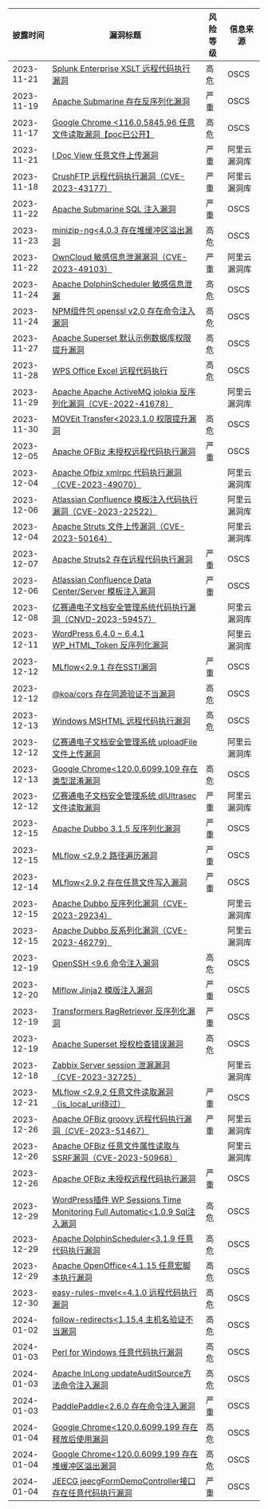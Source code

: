 | 披露时间       | 漏洞标题                                                                                       | 风险等级                           | 信息来源   |
| ---------- | ------------------------------------------------------------------------------------------ | ------------------------------ | ------ |
| 2023-11-21 | [Splunk Enterprise XSLT 远程代码执行漏洞](https://www.oscs1024.com/hd/MPS-1j9c-4oyt)               | 高危                             | OSCS   |
| 2023-11-19 | [Apache Submarine 存在反序列化漏洞](https://www.oscs1024.com/hd/MPS-qp4a-wcgl)                     | 严重                             | OSCS   |
| 2023-11-17 | [Google Chrome <116.0.5845.96 任意文件读取漏洞【poc已公开】](https://www.oscs1024.com/hd/MPS-cv7p-l1wh) | 高危                             | OSCS   |
| 2023-11-21 | [I Doc View 任意文件上传漏洞](https://avd.aliyun.com/detail?id=AVD-2023-1697088)                   | 严重                             | 阿里云漏洞库 |
| 2023-11-18 | [CrushFTP 远程代码执行漏洞（CVE-2023-43177）](https://avd.aliyun.com/detail?id=AVD-2023-43177)       | 严重 | 阿里云漏洞库 |
| 2023-11-22 | [Apache Submarine SQL 注入漏洞](https://www.oscs1024.com/hd/MPS-ajf4-uzhd) | 严重  | OSCS  |
| 2023-11-23 | [minizip-ng<4.0.3 存在堆缓冲区溢出漏洞](https://www.oscs1024.com/hd/MPS-7wpn-d9ve) | 高危  | OSCS  |
| 2023-11-22 | [OwnCloud 敏感信息泄漏漏洞（CVE-2023-49103）](https://avd.aliyun.com/detail?id=AVD-2023-49103) | 严重  | 阿里云漏洞库  |
| 2023-11-24 | [Apache DolphinScheduler 敏感信息泄漏](https://www.oscs1024.com/hd/MPS-p9et-w8rl) | 高危  | OSCS  |
| 2023-11-24 | [NPM组件包 openssl v2.0 存在命令注入漏洞](https://www.oscs1024.com/hd/MPS-z1fn-loy8) | 高危  | OSCS  |
| 2023-11-27 | [Apache Superset 默认示例数据库权限提升漏洞](https://www.oscs1024.com/hd/MPS-iztk-bu2h) | 高危  | OSCS  |
| 2023-11-28 | [WPS Office Excel 远程代码执行](https://www.oscs1024.com/hd/MPS-ar5t-2oui) | 高危  | OSCS  |
| 2023-11-29 | [Apache Apache ActiveMQ jolokia 反序列化漏洞（CVE-2022-41678）](https://avd.aliyun.com/detail?id=AVD-2022-41678) |   | 阿里云漏洞库  |
| 2023-11-30 | [MOVEit Transfer<2023.1.0 权限提升漏洞](https://www.oscs1024.com/hd/MPS-067x-zk3j) | 高危  | OSCS  |
| 2023-12-05 | [Apache OFBiz 未授权远程代码执行漏洞](https://www.oscs1024.com/hd/MPS-ope5-i4zj) | 严重  | OSCS  |
| 2023-12-04 | [Apache Ofbiz xmlrpc 代码执行漏洞（CVE-2023-49070）](https://avd.aliyun.com/detail?id=AVD-2023-49070) |   | 阿里云漏洞库  |
| 2023-12-06 | [Atlassian Confluence 模板注入代码执行漏洞（CVE-2023-22522）](https://avd.aliyun.com/detail?id=AVD-2023-22522) |   | 阿里云漏洞库  |
| 2023-12-04 | [Apache Struts 文件上传漏洞（CVE-2023-50164）](https://avd.aliyun.com/detail?id=AVD-2023-50164) |   | 阿里云漏洞库  |
| 2023-12-07 | [Apache Struts2 存在远程代码执行漏洞](https://www.oscs1024.com/hd/MPS-5qa9-hjgt) | 严重  | OSCS  |
| 2023-12-06 | [Atlassian Confluence Data Center/Server 模板注入漏洞](https://www.oscs1024.com/hd/MPS-2023-0023) | 严重  | OSCS  |
| 2023-12-08 | [亿赛通电子文档安全管理系统代码执行漏洞（CNVD-2023-59457）](https://avd.aliyun.com/detail?id=AVD-2023-1699693) |   | 阿里云漏洞库  |
| 2023-12-11 | [WordPress 6.4.0 ~ 6.4.1 WP_HTML_Token 反序列化漏洞](https://avd.aliyun.com/detail?id=AVD-2023-1700015) |   | 阿里云漏洞库  |
| 2023-12-12 | [MLflow<2.9.1 存在SSTI漏洞](https://www.oscs1024.com/hd/MPS-sv6t-fu0k) | 严重  | OSCS  |
| 2023-12-12 | [@koa/cors 存在同源验证不当漏洞](https://www.oscs1024.com/hd/MPS-cwq7-e8rp) | 高危  | OSCS  |
| 2023-12-13 | [Windows MSHTML 远程代码执行漏洞](https://www.oscs1024.com/hd/MPS-yxcv-aitq) | 高危  | OSCS  |
| 2023-12-12 | [亿赛通电子文档安全管理系统 uploadFile 文件上传漏洞](https://avd.aliyun.com/detail?id=AVD-2023-1700750) |   | 阿里云漏洞库  |
| 2023-12-13 | [Google Chrome<120.0.6099.109 存在类型混淆漏洞](https://www.oscs1024.com/hd/MPS-q9kf-nc82) | 高危  | OSCS  |
| 2023-12-12 | [亿赛通电子文档安全管理系统 dlUltrasec 文件读取漏洞](https://avd.aliyun.com/detail?id=AVD-2023-1700953) | 严重  | 阿里云漏洞库  |
| 2023-12-15 | [Apache Dubbo 3.1.5 反序列化漏洞](https://www.oscs1024.com/hd/MPS-k3ml-xyci) | 严重  | OSCS  |
| 2023-12-15 | [MLflow <2.9.2 路径遍历漏洞](https://www.oscs1024.com/hd/MPS-m397-puva) | 严重  | OSCS  |
| 2023-12-14 | [MLflow<2.9.2 存在任意文件写入漏洞](https://www.oscs1024.com/hd/MPS-hbve-if4y) | 严重  | OSCS  |
| 2023-12-15 | [Apache Dubbo 反序列化漏洞（CVE-2023-29234）](https://avd.aliyun.com/detail?id=AVD-2023-29234) |   | 阿里云漏洞库  |
| 2023-12-15 | [Apache Dubbo 反系列化漏洞（CVE-2023-46279）](https://avd.aliyun.com/detail?id=AVD-2023-46279) |   | 阿里云漏洞库  |
| 2023-12-19 | [OpenSSH <9.6 命令注入漏洞](https://www.oscs1024.com/hd/MPS-9rip-l1u7) | 高危  | OSCS  |
| 2023-12-20 | [Mlflow Jinja2 模版注入漏洞](https://www.oscs1024.com/hd/MPS-qdjk-tr3g) | 严重  | OSCS  |
| 2023-12-19 | [Transformers RagRetriever 反序列化漏洞](https://www.oscs1024.com/hd/MPS-qedl-r8y7) | 严重  | OSCS  |
| 2023-12-19 | [Apache Superset 授权检查错误漏洞](https://www.oscs1024.com/hd/MPS-i3j1-274p) | 高危  | OSCS  |
| 2023-12-18 | [Zabbix Server session 泄漏漏洞（CVE-2023-32725）](https://avd.aliyun.com/detail?id=AVD-2023-32725) |   | 阿里云漏洞库  |
| 2023-12-21 | [MLflow <2.9.2 任意文件读取漏洞（is_local_uri绕过）](https://www.oscs1024.com/hd/MPS-06sl-jy9a) | 严重  | OSCS  |
| 2023-12-26 | [Apache OFBiz groovy 远程代码执行漏洞（CVE-2023-51467）](https://avd.aliyun.com/detail?id=AVD-2023-51467) | 严重  | 阿里云漏洞库  |
| 2023-12-26 | [Apache OFBiz 任意文件属性读取与SSRF漏洞（CVE-2023-50968）](https://avd.aliyun.com/detail?id=AVD-2023-50968) |   | 阿里云漏洞库  |
| 2023-12-26 | [Apache OFBiz 未授权远程代码执行漏洞](https://www.oscs1024.com/hd/MPS-qkfi-ya3x) | 严重  | OSCS  |
| 2023-12-29 | [WordPress插件 WP Sessions Time Monitoring Full Automatic<1.0.9 Sql注入漏洞](https://www.oscs1024.com/hd/MPS-s92y-4j6l) | 高危  | OSCS  |
| 2023-12-29 | [Apache DolphinScheduler<3.1.9 任意代码执行漏洞](https://www.oscs1024.com/hd/MPS-v3pc-s24l) | 高危  | OSCS  |
| 2023-12-29 | [Apache OpenOffice<4.1.15 任意宏脚本执行漏洞](https://www.oscs1024.com/hd/MPS-8ch4-z16y) | 高危  | OSCS  |
| 2023-12-30 | [easy-rules-mvel<=4.1.0 远程代码执行漏洞](https://www.oscs1024.com/hd/MPS-k69p-f547) | 高危  | OSCS  |
| 2024-01-02 | [follow-redirects<1.15.4 主机名验证不当漏洞](https://www.oscs1024.com/hd/MPS-2023-5153) | 高危  | OSCS  |
| 2024-01-03 | [Perl for Windows 任意代码执行漏洞](https://www.oscs1024.com/hd/MPS-drzf-wlk7) | 高危  | OSCS  |
| 2024-01-03 | [Apache InLong updateAuditSource方法命令注入漏洞](https://www.oscs1024.com/hd/MPS-81gu-tekl) | 高危  | OSCS  |
| 2024-01-03 | [PaddlePaddle<2.6.0 存在命令注入漏洞](https://www.oscs1024.com/hd/MPS-byhf-uv17) | 严重  | OSCS  |
| 2024-01-04 | [Google Chrome<120.0.6099.199 存在释放后使用漏洞](https://www.oscs1024.com/hd/MPS-ler0-8tok) | 高危  | OSCS  |
| 2024-01-04 | [Google Chrome<120.0.6099.199 存在堆缓冲区溢出漏洞](https://www.oscs1024.com/hd/MPS-0xpr-q1kb) | 高危  | OSCS  |
| 2024-01-04 | [JEECG jeecgFormDemoController接口存在任意代码执行漏洞](https://www.oscs1024.com/hd/MPS-o8a2-7rik) | 严重  | OSCS  |
